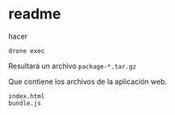 readme
======

hacer

```
drone exec
```

Resultará un archivo `package-*.tar.gz`

Que contiene los archivos de la aplicación web.

```
index.html
bundle.js
```
